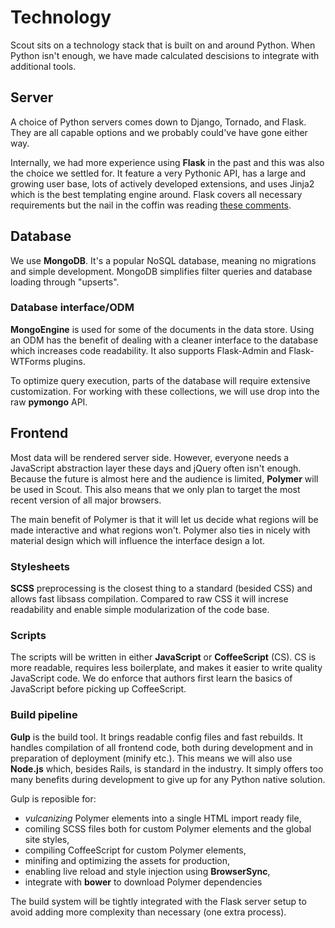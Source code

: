 # Technology
Scout sits on a technology stack that is built on and around Python. When Python isn't enough, we have made calculated descisions to integrate with additional tools.


## Server
A choice of Python servers comes down to Django, Tornado, and Flask. They are all capable options and we probably could've have gone either way.

Internally, we had more experience using **Flask** in the past and this was also the choice we settled for. It feature a very Pythonic API, has a large and growing user base, lots of actively developed extensions, and uses Jinja2 which is the best templating engine around. Flask covers all necessary requirements but the nail in the coffin was reading [these comments](https://news.ycombinator.com/item?id=2705770).


## Database
We use **MongoDB**. It's a popular NoSQL database, meaning no migrations and simple development. MongoDB simplifies filter queries and database loading through "upserts".

### Database interface/ODM
**MongoEngine** is used for some of the documents in the data store. Using an ODM has the benefit of dealing with a cleaner interface to the database which increases code readability. It also supports Flask-Admin and Flask-WTForms plugins.

To optimize query execution, parts of the database will require extensive customization. For working with these collections, we will use drop into the raw **pymongo** API.


## Frontend
Most data will be rendered server side. However, everyone needs a JavaScript abstraction layer these days and jQuery often isn't enough. Because the future is almost here and the audience is limited, **Polymer** will be used in Scout. This also means that we only plan to target the most recent version of all major browsers.

The main benefit of Polymer is that it will let us decide what regions will be made interactive and what regions won't. Polymer also ties in nicely with material design which will influence the interface design a lot.

### Stylesheets
**SCSS** preprocessing is the closest thing to a standard (besided CSS) and allows fast libsass compilation. Compared to raw CSS it will increse readability and enable simple modularization of the code base.

### Scripts
The scripts will be written in either **JavaScript** or **CoffeeScript** (CS). CS is more readable, requires less boilerplate, and makes it easier to write quality JavaScript code. We do enforce that authors first learn the basics of JavaScript before picking up CoffeeScript.

### Build pipeline
**Gulp** is the build tool. It brings readable config files and fast rebuilds. It handles compilation of all frontend code, both during development and in preparation of deployment (minify etc.). This means we will also use **Node.js** which, besides Rails, is standard in the industry. It simply offers too many benefits during development to give up for any Python native solution.

Gulp is reposible for:

  - *vulcanizing* Polymer elements into a single HTML import ready file,
  - comiling SCSS files both for custom Polymer elements and the global site styles,
  - compiling CoffeeScript for custom Polymer elements,
  - minifing and optimizing the assets for production,
  - enabling live reload and style injection using **BrowserSync**,
  - integrate with **bower** to download Polymer dependencies

The build system will be tightly integrated with the Flask server setup to avoid adding more complexity than necessary (one extra process).
